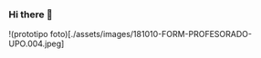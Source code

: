 ### Hi there 👋
!(prototipo foto)[./assets/images/181010-FORM-PROFESORADO-UPO.004.jpeg]
<!--
En este repositorio he tratado la manera de poder poner en practica todo lo que hemos visto en el ultimo mes, se me ha sido un poco dificil poder entregar un diseno 100 bonito pero espero que cumpla con los requisitos

para el header ocupe un menu totalmente responsive con css en el cual trate la manera de que se tuviera selectores al momento de seleccionar un item del menu 
se implemento de igual manera el jumbotron para renotar un poco la informacion del sitio 
luego agregue unas cards con diseno responsive como blog para que el visitante pueda tener mas informacion
luego agregue una galeria de imagenes pero quise poner un modal para que cuando se de cliq se abra la imagen pero no logre hacer que esto funcionara agradeceria mucho los comentarios con esta seccion
trate de utilizar js con mi header para el responsive el cual espero que funcione

por ultimo agregue un pequeno footer con la informacion necesaria de mi pagina ocupando bootstrap y otros elementos
 main
-->
